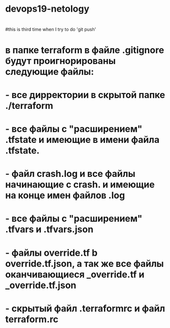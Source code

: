 # devops19-netology
#
#this is third time when I try to do 'git push'
#
# в папке terraform в файле .gitignore будут проигнорированы следующие файлы:
#
# - все дирректории в скрытой папке ./terraform
# - все файлы с "расширением" .tfstate и имеющие в имени файла .tfstate.
# - файл crash.log и все файлы начинающие с crash. и имеющие на конце имен файлов .log
# - все файлы с "расширением" .tfvars и  .tfvars.json
# - файлы override.tf b override.tf.json, а так же все файлы оканчивающиеся _override.tf и _override.tf.json
# - скрытый файл .terraformrc и файл terraform.rc 
